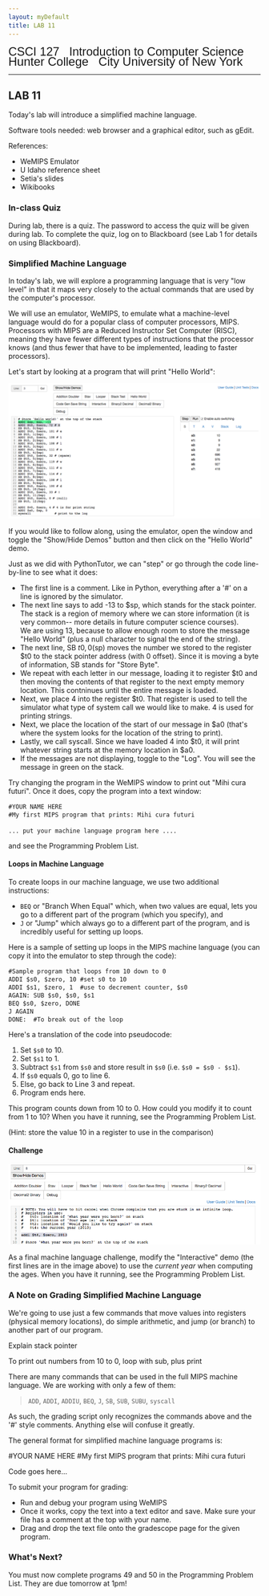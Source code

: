 ```yaml
---
layout: myDefault 
title: LAB 11  
---  
```

<style>  
table {
    border-collapse: collapse;
}
table, td, th {
    text-align: left;
    padding: 8px;
    padding-bottom: 6px;
    border: 1px solid #dee1e4;
}
tr:nth-child(even) {background-color: #fafafa;}
tr:nth-child(odd) {background-color: #ffffff;}
hr.style-six {
    border: 0;
    height: 0;
    border-top: 1px solid rgba(0, 0, 0, 0.1);
    border-bottom: 1px solid rgba(255, 255, 255, 0.3);
}
a:link {
    text-decoration: none;
}
a:visited {
    text-decoration: none;
    color: blue;
}
a:hover {
    text-decoration: none;
}
a:active {
    text-decoration: none;
}
</style>  
[<span style="font-family:Arial; font-size:23.5px">CSCI 127 &nbsp; Introduction to Computer Science</span><br/>
<span style="line-height:0.1; font-family:Arial; font-size:24px">Hunter College &nbsp; City University of New York</span>](2018_summer.html)  
  
---

LAB 11  
---  

Today's lab will introduce a simplified machine language.

Software tools needed: web browser and a graphical editor, such as gEdit.

References:

*   [WeMIPS Emulator](http://rivoire.cs.sonoma.edu/cs351/wemips/)
*   [U Idaho reference sheet](http://www.mrc.uidaho.edu/mrc/people/jff/digital/MIPSir.html)
*   [Setia's slides](https://cs.gmu.edu/~setia/cs365-S02/class3.pdf)
*   [Wikibooks](https://en.wikibooks.org/wiki/MIPS_Assembly/Instruction_Formats)

### In-class Quiz

During lab, there is a [quiz](quizzes.html). The password to access the quiz will be given during lab. To complete the quiz, log on to Blackboard (see [Lab 1](lab_01.html) for details on using Blackboard).

### Simplified Machine Language

In today's lab, we will explore a programming language that is very "low level" in that it maps very closely to the actual commands that are used by the computer's processor.

We will use an emulator, [WeMIPS](http://rivoire.cs.sonoma.edu/cs351/wemips/), to emulate what a machine-level language would do for a popular class of computer processors, MIPS. Processors with MIPS are a Reduced Instructor Set Computer (RISC), meaning they have fewer different types of instructions that the processor knows (and thus fewer that have to be implemented, leading to faster processors).

Let's start by looking at a program that will print "Hello World":

![](mipsHello.png)

If you would like to follow along, using the [emulator](http://rivoire.cs.sonoma.edu/cs351/wemips/), open the window and toggle the "Show/Hide Demos" button and then click on the "Hello World" demo.

Just as we did with PythonTutor, we can "step" or go through the code line-by-line to see what it does:

*   The first line is a comment. Like in Python, everything after a '#' on a line is ignored by the simulator.
*   The next line says to add -13 to $sp, which stands for the stack pointer. The stack is a region of memory where we can store information (it is very common-- more details in future computer science courses).  
    We are using 13, because to allow enough room to store the message "Hello World" (plus a null character to signal the end of the string).
*   The next line, SB $t0, 0($sp) moves the number we stored to the register $t0 to the stack pointer address (with 0 offset). Since it is moving a byte of information, SB stands for "Store Byte".
*   We repeat with each letter in our message, loading it to register $t0 and then moving the contents of that register to the next empty memory location. This contninues until the entire message is loaded.
*   Next, we place 4 into the register $t0. That register is used to tell the simulator what type of system call we would like to make. 4 is used for printing strings.
*   Next, we place the location of the start of our message in $a0 (that's where the system looks for the location of the string to print).
*   Lastly, we call syscall. Since we have loaded 4 into $t0, it will print whatever string starts at the memory location in $a0.
*   If the messages are not displaying, toggle to the "Log". You will see the message in green on the stack.

Try changing the program in the WeMIPS window to print out "Mihi cura futuri". Once it does, copy the program into a text window:

    #YOUR NAME HERE
    #My first MIPS program that prints: Mihi cura futuri

    ... put your machine language program here ....

and see the [Programming Problem List](assignments.html).

#### Loops in Machine Language

To create loops in our machine language, we use two additional instructions:

*   `BEQ` or "Branch When Equal" which, when two values are equal, lets you go to a different part of the program (which you specify), and
*   `J` or "Jump" which always go to a different part of the program, and is incredibly useful for setting up loops.

Here is a sample of setting up loops in the MIPS machine language (you can copy it into the emulator to step through the code):

    #Sample program that loops from 10 down to 0
    ADDI $s0, $zero, 10 #set s0 to 10
    ADDI $s1, $zero, 1  #use to decrement counter, $s0
    AGAIN: SUB $s0, $s0, $s1
    BEQ $s0, $zero, DONE
    J AGAIN
    DONE:  #To break out of the loop

Here's a translation of the code into pseudocode:

1.  Set `$s0` to 10.
2.  Set `$s1` to 1.
3.  Subtract `$s1` from `$s0` and store result in `$s0` (i.e. `$s0 = $s0 - $s1`).
4.  If `$s0` equals 0, go to line 6.
5.  Else, go back to Line 3 and repeat.
6.  Program ends here.

This program counts down from 10 to 0. How could you modify it to count from 1 to 10? When you have it running, see the [Programming Problem List](assignments.html).

(Hint: store the value 10 in a register to use in the comparison)

#### Challenge

![](mipsInteractive.png)

As a final machine language challenge, modify the "Interactive" demo (the first lines are in the image above) to use the _current year_ when computing the ages. When you have it running, see the [Programming Problem List](ps.html).

### A Note on Grading Simplified Machine Language

We're going to use just a few commands that move values into registers (physical memory locations), do simple arithmetic, and jump (or branch) to another part of our program.

Explain stack pointer

To print out numbers from 10 to 0, loop with sub, plus print

There are many commands that can be used in the full MIPS machine language. We are working with only a few of them:

> `ADD`, `ADDI`, `ADDIU`, `BEQ`, `J`, `SB`, `SUB`, `SUBU`, `syscall`

As such, the grading script only recognizes the commands above and the '#' style comments. Anything else will confuse it greatly.

The general format for simplified machine language programs is:

#YOUR NAME HERE
#My first MIPS program that prints: Mihi cura futuri

Code goes here...

To submit your program for grading:

*   Run and debug your program using [WeMIPS](http://rivoire.cs.sonoma.edu/cs351/wemips/)
*   Once it works, copy the text into a text editor and save. Make sure your file has a comment at the top with your name.
*   Drag and drop the text file onto the [gradescope](http://gradescope.com) page for the given program.

### What's Next?

You must now complete programs 49 and 50 in the [Programming Problem List](assignments.html).  They are due tomorrow at 1pm!  
